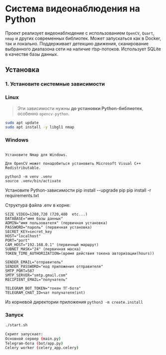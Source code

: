 # Система видеонаблюдения на Python

Проект реализует видеонаблюдение с использованием `OpenCV`, `Quart`, `nmap` и других современных библиотек. Может запускаться как в Docker, так и локально.
Поддерживает детекцию движения, сканирование выбранного диапазона сети на наличие rtsp-потоков.
Использует SQLite в качестве базы данных.

## Установка

### 1. Установите системные зависимости
### Linux

> Эти зависимости нужны **до установки Python-библиотек**, особенно `opencv-python`.

```bash
sudo apt update
sudo apt install -y libgl1 nmap
```

### Windows
```Установите Python 3.12+ (обязательно выберите опцию "Add Python to PATH").

Установите Nmap для Windows.

Для OpenCV может понадобиться установить Microsoft Visual C++ Redistributable.
```

```Создайте и активируйте виртуальное окружение
python3 -m venv .venv
source .venv/bin/activate
```

Установите Python-зависимости
pip install --upgrade pip
pip install -r requirements.txt

Структура файла .env в корне:
```
SIZE_VIDEO=1280,720 (720,480  etc...)
DATABASE="имя базы данных"
ADMIN="имя пользователя" (первичная установка)
PASSWORD="пароль" (первичная установка)
SECRET_KEY=secret_key
HOST="localhost"
PORT="port"
CAM_HOST="192.168.0.1" (первичный маршрут)
SUBNET_MASK="24" (первичная маска)
TOKEN_TIME_AUTHORIZATION=(время действия токена авторизации(hours))

SENDER_EMAIL="отправитель"
SENDER_PASSWORD="код приложения отправителя"
SMTP_PORT=587
SMTP_SERVER="smtp.gmail.com"
RECIPIENT_EMAIL="получатель"

TELEGRAM_BOT_TOKEN="токен ТГ-бота"
TELEGRAM_CHAT_ID=чат получателя(int)
```

Из корневой директории приложения
```python3 -m create.install```

### Запуск

```bash
./start.sh

Скрипт запускает:
Основной сервер (main.py)
Telegram-бота (bot/app.py)
Celery worker (celery_app.celery)
